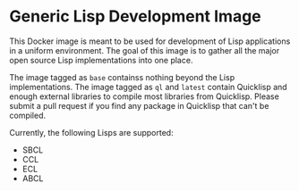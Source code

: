 # Generic Lisp Development Image #

This Docker image is meant to be used for development of Lisp applications in a
uniform environment. The goal of this image is to gather all the major open
source Lisp implementations into one place.

The image tagged as `base` containss nothing beyond the Lisp
implementations. The image tagged as `ql` and `latest` contain Quicklisp and
enough external libraries to compile most libraries from Quicklisp. Please
submit a pull request if you find any package in Quicklisp that can't be
compiled.

Currently, the following Lisps are supported:

+ SBCL
+ CCL
+ ECL
+ ABCL
